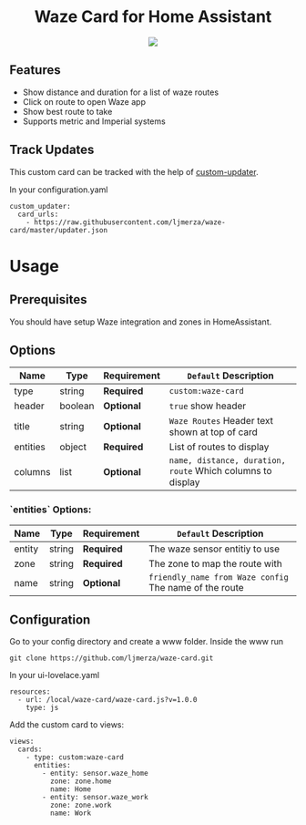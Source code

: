 <h1 align="center">Waze Card for Home Assistant</h1>

<p align="center">
  <img src='https://i.imgur.com/gy3gSDm.png' />
</p>

<h2>Features</h2>

* Show distance and duration for a list of waze routes
* Click on route to open Waze app
* Show best route to take
* Supports metric and Imperial systems

<h2>Track Updates</h2>

This custom card can be tracked with the help of [custom-updater](https://github.com/custom-components/custom_updater).

In your configuration.yaml

```
custom_updater:
  card_urls:
    - https://raw.githubusercontent.com/ljmerza/waze-card/master/updater.json
```

<h1>Usage</h1>
<h2>Prerequisites</h2>
You should have setup Waze integration and zones in HomeAssistant.

<h2>Options</h2>

| Name | Type | Requirement | `Default` Description
| ---- | ---- | ------- | -----------
| type | string | **Required** | `custom:waze-card`
| header | boolean | **Optional** | `true` show header
| title | string | **Optional** | `Waze Routes` Header text shown at top of card
| entities | object | **Required** | List of routes to display
| columns | list | **Optional** | `name, distance, duration, route` Which columns to display

<h3>`entities` Options:</h3>

| Name | Type | Requirement | `Default` Description
| ---- | ---- | ------- | -----------
| entity | string | **Required** | The waze sensor entitiy to use 
| zone | string | **Required** | The zone to map the route with
| name | string | **Optional** | `friendly_name from Waze config` The name of the route


<h2>Configuration</h2>
Go to your config directory and create a www folder. Inside the www run

```
git clone https://github.com/ljmerza/waze-card.git
```

In your ui-lovelace.yaml

```
resources:
  - url: /local/waze-card/waze-card.js?v=1.0.0
    type: js
```

Add the custom card to views:

```
views:
  cards:
    - type: custom:waze-card
      entities:
        - entity: sensor.waze_home
          zone: zone.home
          name: Home
        - entity: sensor.waze_work
          zone: zone.work
          name: Work
```